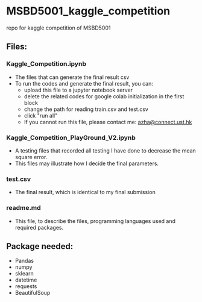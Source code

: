 # MSBD5001_kaggle_competition
repo for kaggle competition of MSBD5001

## Files:
### Kaggle_Competition.ipynb
- The files that can generate the final result csv
- To run the codes and generate the final result, you can:
  - upload this file to a jupyter notebook server
  - delete the related codes for google colab initialization in the first block
  - change the path for reading train.csv and test.csv
  - click "run all"
  - If you cannot run this file, please contact me: azha@connect.ust.hk

### Kaggle_Competition_PlayGround_V2.ipynb
- A testing files that recorded all testing I have done to decrease the mean square error.
- This files may illustrate how I decide the final parameters.

### test.csv
- The final result, which is identical to my final submission

### readme.md
- This file, to describe the files, programming languages used and required packages.

## Package needed:
- Pandas
- numpy
- sklearn
- datetime
- requests
- BeautifulSoup
